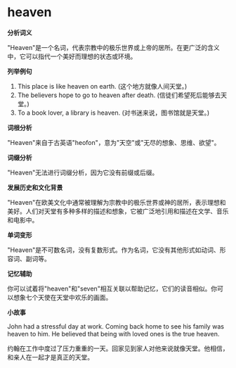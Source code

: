 # heaven

**分析词义**

  

"Heaven"是一个名词，代表宗教中的极乐世界或上帝的居所。在更广泛的含义中，它可以指代一个美好而理想的状态或环境。

  

**列举例句**

  

1.  This place is like heaven on earth. (这个地方就像人间天堂。)
2.  The believers hope to go to heaven after death. (信徒们希望死后能够去天堂。)
3.  To a book lover, a library is heaven. (对书迷来说，图书馆就是天堂。)

  

**词根分析**

  

"Heaven"来自于古英语"heofon"，意为"天空"或"无尽的想象、思维、欲望"。

  

**词缀分析**

  

"Heaven"无法进行词缀分析，因为它没有前缀或后缀。

  

**发展历史和文化背景**

  

"Heaven"在欧美文化中通常被理解为宗教中的极乐世界或神的居所，表示理想和美好。人们对天堂有多种多样的描述和想象，它被广泛地引用和描述在文学、音乐和电影中。

  

**单词变形**

  

"Heaven"是不可数名词，没有复数形式。作为名词，它没有其他形式如动词、形容词、副词等。

  

**记忆辅助**

  

你可以试着将"heaven"和"seven"相互关联以帮助记忆，它们的读音相似。你可以想象七个天使在天堂中欢乐的画面。

  

**小故事**

  

John had a stressful day at work. Coming back home to see his family was heaven to him. He believed that being with loved ones is the true heaven.

  

约翰在工作中度过了压力重重的一天。回家见到家人对他来说就像天堂。他相信，和亲人在一起才是真正的天堂。
